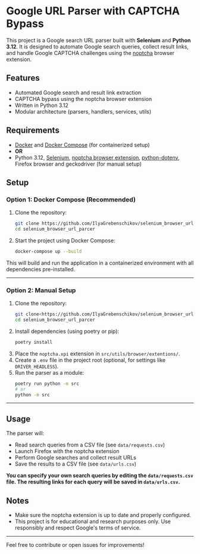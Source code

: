 # Google URL Parser with CAPTCHA Bypass

This project is a Google search URL parser built with **Selenium** and **Python 3.12**. It is designed to automate Google search queries, collect result links, and handle Google CAPTCHA challenges using the [noptcha](https://noptcha.com/) browser extension.

## Features
- Automated Google search and result link extraction
- CAPTCHA bypass using the noptcha browser extension
- Written in Python 3.12
- Modular architecture (parsers, handlers, services, utils)

## Requirements
- [Docker](https://www.docker.com/) and [Docker Compose](https://docs.docker.com/compose/) (for containerized setup)
- **OR**
- Python 3.12, [Selenium](https://pypi.org/project/selenium/), [noptcha browser extension](https://noptcha.com/), [python-dotenv](https://pypi.org/project/python-dotenv/), Firefox browser and geckodriver (for manual setup)

## Setup

### Option 1: Docker Compose (Recommended)
1. Clone the repository:
   ```bash
   git clone https://github.com/IlyaGrebenschikov/selenium_browser_url_parcer
   cd selenium_browser_url_parcer
   ```
2. Start the project using Docker Compose:
   ```bash
   docker-compose up --build
   ```

This will build and run the application in a containerized environment with all dependencies pre-installed.

---

### Option 2: Manual Setup
1. Clone the repository:
   ```bash
   git clone<https://github.com/IlyaGrebenschikov/selenium_browser_url_parcer
   cd selenium_browser_url_parcer
   ```
2. Install dependencies (using poetry or pip):
   ```bash
   poetry install
   ```
3. Place the `noptcha.xpi` extension in `src/utils/browser/extentions/`.
4. Create a `.env` file in the project root (optional, for settings like `DRIVER_HEADLESS`).
5. Run the parser as a module:
   ```bash
   poetry run python -m src
   # or
   python -m src
   ```

---

## Usage
The parser will:
- Read search queries from a CSV file (see `data/requests.csv`)
- Launch Firefox with the noptcha extension
- Perform Google searches and collect result URLs
- Save the results to a CSV file (see `data/urls.csv`)

**You can specify your own search queries by editing the `data/requests.csv` file. The resulting links for each query will be saved in `data/urls.csv`.**

## Notes
- Make sure the noptcha extension is up to date and properly configured.
- This project is for educational and research purposes only. Use responsibly and respect Google's terms of service.

---
Feel free to contribute or open issues for improvements!
